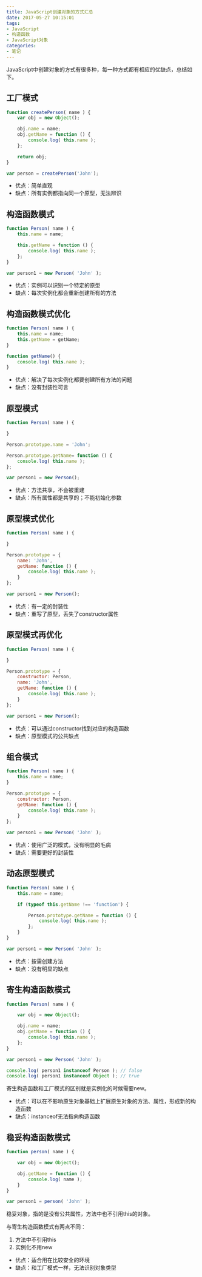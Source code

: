 ```yaml
---
title: JavaScript创建对象的方式汇总
date: 2017-05-27 10:15:01
tags:
- JavaScript
- 构造函数
- JavaScript对象
categories:
- 笔记
---
```


JavaScript中创建对象的方式有很多种，每一种方式都有相应的优缺点，总结如下。

<!-- more -->

## 工厂模式

```javascript
function createPerson( name ) {
    var obj = new Object();

    obj.name = name;
    obj.getName = function () {
        console.log( this.name );
    };

    return obj;
}

var person = createPerson('John');
```

- 优点：简单直观
- 缺点：所有实例都指向同一个原型，无法辨识

## 构造函数模式

```javascript
function Person( name ) {
    this.name = name;

    this.getName = function () {
        console.log( this.name );
    };
}

var person1 = new Person( 'John' );
```

- 优点：实例可以识别一个特定的原型
- 缺点：每次实例化都会重新创建所有的方法

## 构造函数模式优化

```javascript
function Person( name ) {
    this.name = name;
    this.getName = getName;
}

function getName() {
    console.log( this.name );
}
```

- 优点：解决了每次实例化都要创建所有方法的问题
- 缺点：没有封装性可言

## 原型模式

```javascript
function Person( name ) {

}

Person.prototype.name = 'John';

Person.prototype.getName= function () {
    console.log( this.name );
};

var person1 = new Person();
```

- 优点：方法共享，不会被重建
- 缺点：所有属性都是共享的；不能初始化参数

## 原型模式优化

```javascript
function Person( name ) {

}

Person.prototype = {
    name: 'John',
    getName: function () {
        console.log( this.name );
    }
};

var person1 = new Person();
```

- 优点：有一定的封装性
- 缺点：重写了原型，丢失了constructor属性

## 原型模式再优化

```javascript
function Person( name ) {

}

Person.prototype = {
    constructor: Person,
    name: 'John',
    getName: function () {
        console.log( this.name );
    }
};

var person1 = new Person();
```

- 优点：可以通过constructor找到对应的构造函数
- 缺点：原型模式的公共缺点

## 组合模式

```javascript
function Person( name ) {
    this.name = name;
}

Person.prototype = {
    constructor: Person,
    getName: function () {
        console.log( this.name );
    }
};

var person1 = new Person( 'John' );
```

- 优点：使用广泛的模式，没有明显的毛病
- 缺点：需要更好的封装性

## 动态原型模式

```javascript
function Person( name ) {
    this.name = name;

    if (typeof this.getName !== 'function') {

        Person.prototype.getName = function () {
            console.log( this.name );
        };
    }
}

var person1 = new Person( 'John' );
```

- 优点：按需创建方法
- 缺点：没有明显的缺点

## 寄生构造函数模式

```javascript
function Person( name ) {

    var obj = new Object();

    obj.name = name;
    obj.getName = function () {
        console.log( this.name );
    };
}

var person1 = new Person( 'John' );

console.log( person1 instanceof Person ); // false
console.log( person1 instanceof Object ); // true
```

寄生构造函数和工厂模式的区别就是实例化的时候需要new。

- 优点：可以在不影响原生对象基础上扩展原生对象的方法、属性，形成新的构造函数
- 缺点：instanceof无法指向构造函数

## 稳妥构造函数模式

```javascript
function person( name ) {

    var obj = new Object();

    obj.getName = function () {
        console.log( name );
    }
}

var person1 = person( 'John' );
```

稳妥对象，指的是没有公共属性，方法中也不引用this的对象。

与寄生构造函数模式有两点不同：

1. 方法中不引用this
2. 实例化不用new

- 优点：适合用在比较安全的环境
- 缺点：和工厂模式一样，无法识别对象类型
